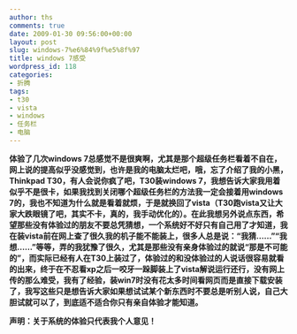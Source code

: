 ```yaml
---
author: ths
comments: true
date: 2009-01-30 09:56:00+00:00
layout: post
slug: windows-7%e6%84%9f%e5%8f%97
title: windows 7感受
wordpress_id: 118
categories:
- 折腾
tags:
- t30
- vista
- windows
- 任务栏
- 电脑
---
```





**体验了几次windows
7总感觉不是很爽啊，尤其是那个超级任务栏看着不自在，网上说的提高似乎没感觉到，也许是我的电脑太烂吧，哦，忘了介绍了我的小黑，Thinkpad
T30，有人会说你疯了吧，T30装windows
7，我想告诉大家我用着似乎不是很卡，如果我找到关闭哪个超级任务栏的方法我一定会接着用windows
7的，我也不知道为什么就是看着就烦，于是就换回了vista（T30跑vista又让大家大跌眼镜了吧，其实不卡，真的，我手动优化的）。在此我想另外说点东西，希望那些没有体验过的朋友不要总凭猜想，一个系统好不好只有自己用了才知道，我在装vista前在网上查了很久我的机子能不能装上，很多人总是说：“我猜……”“我想……”等等，弄的我犹豫了很久，尤其是那些没有亲身体验过的就说“那是不可能的”，而实际已经有人在T30上装过了，体验过的和没体验过的人说话很容易就看的出来，终于在不忍看xp之后一咬牙一跺脚装上了vista解说运行还行，没有网上传的那么难受，我有了经验，装win7时没有花太多时间看网页而是直接下载安装了，我写这些只是想告诉大家如果想试试某个新东西时不要总是听别人说，自己大胆试就可以了，到底适不适合你只有亲自体验才能知道。**




**声明：关于系统的体验只代表我个人意见！**






